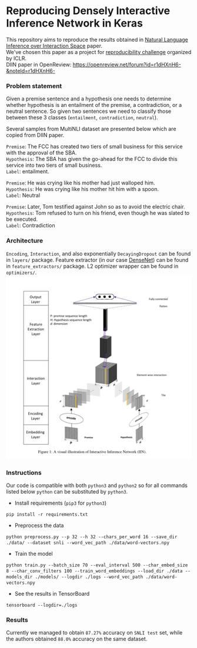 # Reproducing Densely Interactive Inference Network in Keras

This repository aims to reproduce the results obtained in
[Natural Language Inference over Interaction Space](https://arxiv.org/abs/1709.04348) paper. <br/>
We've chosen this paper as a project for 
[reproducibility challenge](http://www.cs.mcgill.ca/~jpineau/ICLR2018-ReproducibilityChallenge.html) organized by ICLR. <br/>
DIIN paper in OpenReview: https://openreview.net/forum?id=r1dHXnH6-&noteId=r1dHXnH6-


### Problem statement
Given a premise sentence and a hypothesis one needs to determine whether hypothesis is
an entailment of the premise, a contradiction, or a neutral sentence. So given two sentences
we need to classify those between these 3 classes (`entailment`, `contradiction`, `neutral`).

Several samples from MultiNLI dataset are presented below which are copied from DIIN paper.

`Premise`: The FCC has created two tiers of small business for this service with the approval of the SBA. <br/>
`Hypothesis`: The SBA has given the go-ahead for the FCC to divide this service into two tiers of small business. <br/>
`Label`: entailment.

`Premise`: He was crying like his mother had just walloped him. <br/>
`Hypothesis`: He was crying like his mother hit him with a spoon. <br/>
`Label`: Neutral


`Premise`: Later, Tom testified against John so as to avoid the electric chair. <br/>
`Hypothesis`: Tom refused to turn on his friend, even though he was slated to be executed. <br/>
`Label`: Contradiction


### Architecture
`Encoding`, `Interaction`, and also exponentially `DecayingDropout` can be found in `layers/` package.
Feature extractor (in our case [DenseNet](https://arxiv.org/abs/1608.06993)) can be found in `feature_extractors/` package.
L2 optimizer wrapper can be found in `optimizers/`.
![](images/architecture.png "Architecture")


### Instructions

Our code is compatible with both `python3` and `python2` so for all commands listed below `python` can be substituted
by `python3`.

* Install requirements (`pip3` for `python3`)
```commandline
pip install -r requirements.txt
```

* Preprocess the data
```commandline
python preprocess.py --p 32 --h 32 --chars_per_word 16 --save_dir ./data/ --dataset snli --word_vec_path ./data/word-vectors.npy
```

* Train the model
```commandline
python train.py --batch_size 70 --eval_interval 500 --char_embed_size 8 --char_conv_filters 100 --train_word_embeddings --load_dir ./data --models_dir ./models/ --logdir ./logs --word_vec_path ./data/word-vectors.npy
```

* See the results in TensorBoard
```commandline
tensorboard --logdir=./logs
```

### Results
Currently we managed to obtain `87.27%` accuracy on `SNLI test` set, while the authors obtained `88.0%` accuracy on the same dataset.
